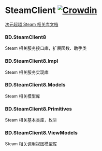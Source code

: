 # SteamClient [![Crowdin](https://badges.crowdin.net/bdsteamclient8/localized.svg)](https://crowdin.com/project/bdsteamclient8)
[次元超越 Steam 相关库文档](https://beyonddimension.github.io/SteamClient)

### BD.SteamClient8
Steam 相关服务接口库，扩展函数、助手类

### BD.SteamClient8.Impl
Steam 相关服务实现库

### BD.SteamClient8.Models
Steam 相关模型库

### BD.SteamClient8.Primitives
Steam 相关基本类库，枚举

### BD.SteamClient8.ViewModels
Steam 相关调用视图模型库
